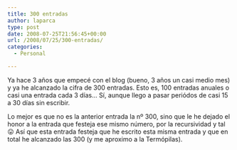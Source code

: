 ```yaml
---
title: 300 entradas
author: laparca
type: post
date: 2008-07-25T21:56:45+00:00
url: /2008/07/25/300-entradas/
categories:
  - Personal

---
```

Ya hace 3 años que empecé con el blog (bueno, 3 años un casi medio mes) y ya he alcanzado la cifra de 300 entradas. Esto es, 100 entradas anuales o casi una entrada cada 3 días&#8230; Sí, aunque llego a pasar periódos de casi 15 a 30 días sin escribir.

Lo mejor es que no es la anterior entrada la nº 300, sino que le he dejado el honor a la entrada que festeja ese mismo número, por la recursividad y tal 😛 Así que esta entrada festeja que he escrito esta misma entrada y que en total he alcanzado las 300 (y me aproximo a la Termópilas).